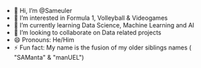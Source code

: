 - 👋 Hi, I’m @Sameuler
- 👀 I’m interested in Formula 1, Volleyball & Videogames
- 🌱 I’m currently learning Data Science, Machine Learning and AI
- 💞️ I’m looking to collaborate on Data related projects
- 😄 Pronouns: He/Him
- ⚡ Fun fact: My name is the fusion of my older siblings names ( "SAManta" & "manUEL")

<!---
Sameuler/Sameuler is a ✨ special ✨ repository because its `README.md` (this file) appears on your GitHub profile.
You can click the Preview link to take a look at your changes.
--->
